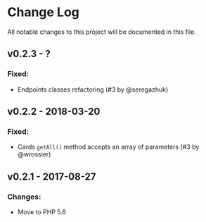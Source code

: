 # Change Log
All notable changes to this project will be documented in this file.

## v0.2.3 - ?
### Fixed:
 - Endpoints classes refactoring (#3 by @seregazhuk)

## v0.2.2 - 2018-03-20
### Fixed:
 - Cards `getAll()` method accepts an array of parameters (#3 by @wrossier)

## v0.2.1 - 2017-08-27
### Changes:
 - Move to PHP 5.6
